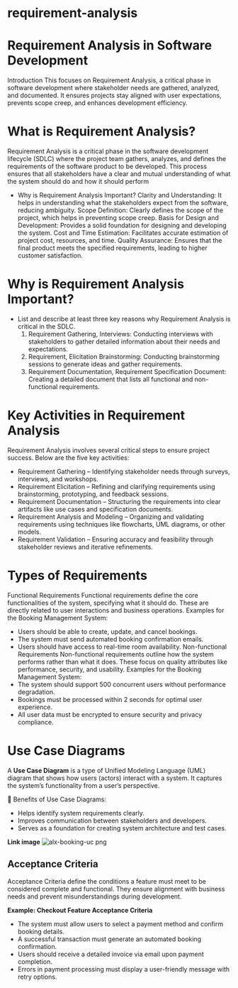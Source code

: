 # requirement-analysis

# Requirement Analysis in Software Development
Introduction
This focuses on Requirement Analysis, a critical phase in software development where stakeholder needs are gathered, analyzed, and documented. It ensures projects stay aligned with user expectations, prevents scope creep, and enhances development efficiency.

# What is Requirement Analysis?
  Requirement Analysis is a critical phase in the software development lifecycle (SDLC) where the project team gathers, analyzes, and defines the requirements of the software product to be developed. This process 
  ensures that all stakeholders have a clear and mutual understanding of what the system should do and how it should perform
 - Why is Requirement Analysis Important?
  Clarity and Understanding: It helps in understanding what the stakeholders expect from the software, reducing ambiguity.
  Scope Definition: Clearly defines the scope of the project, which helps in preventing scope creep.
  Basis for Design and Development: Provides a solid foundation for designing and developing the system.
  Cost and Time Estimation: Facilitates accurate estimation of project cost, resources, and time.
  Quality Assurance: Ensures that the final product meets the specified requirements, leading to higher customer satisfaction.

# Why is Requirement Analysis Important?
- List and describe at least three key reasons why Requirement Analysis is critical in the SDLC.
  1. Requirement Gathering, Interviews: Conducting interviews with stakeholders to gather detailed information about their needs and expectations.
  2. Requirement, Elicitation Brainstorming: Conducting brainstorming sessions to generate ideas and gather requirements.
  3. Requirement Documentation, Requirement Specification Document: Creating a detailed document that lists all functional and non-functional requirements.

# Key Activities in Requirement Analysis
Requirement Analysis involves several critical steps to ensure project success. Below are the five key activities:
- Requirement Gathering – Identifying stakeholder needs through surveys, interviews, and workshops.
- Requirement Elicitation – Refining and clarifying requirements using brainstorming, prototyping, and feedback sessions.
- Requirement Documentation – Structuring the requirements into clear artifacts like use cases and specification documents.
- Requirement Analysis and Modeling – Organizing and validating requirements using techniques like flowcharts, UML diagrams, or other models.
- Requirement Validation – Ensuring accuracy and feasibility through stakeholder reviews and iterative refinements.

# Types of Requirements
Functional Requirements
Functional requirements define the core functionalities of the system, specifying what it should do. These are directly related to user interactions and business operations.
Examples for the Booking Management System:
- Users should be able to create, update, and cancel bookings.
- The system must send automated booking confirmation emails.
- Users should have access to real-time room availability.
Non-functional Requirements
Non-functional requirements outline how the system performs rather than what it does. These focus on quality attributes like performance, security, and usability.
Examples for the Booking Management System:
- The system should support 500 concurrent users without performance degradation.
- Bookings must be processed within 2 seconds for optimal user experience.
- All user data must be encrypted to ensure security and privacy compliance.

# Use Case Diagrams 
A **Use Case Diagram** is a type of Unified Modeling Language (UML) diagram that shows how users (actors) interact with a system. It captures the system’s functionality from a user’s perspective.

🔹 Benefits of Use Case Diagrams:
- Helps identify system requirements clearly.
- Improves communication between stakeholders and developers.
- Serves as a foundation for creating system architecture and test cases.

**Link image**
![alx-booking-uc png](https://github.com/user-attachments/assets/34aa84f7-4c1b-4a4c-9a79-98f6ce120957)



## Acceptance Criteria  

Acceptance Criteria define the conditions a feature must meet to be considered complete and functional. They ensure alignment with business needs and prevent misunderstandings during development.  

**Example: Checkout Feature Acceptance Criteria**  

- The system must allow users to select a payment method and confirm booking details.  
- A successful transaction must generate an automated booking confirmation.  
- Users should receive a detailed invoice via email upon payment completion.  
- Errors in payment processing must display a user-friendly message with retry options.  

